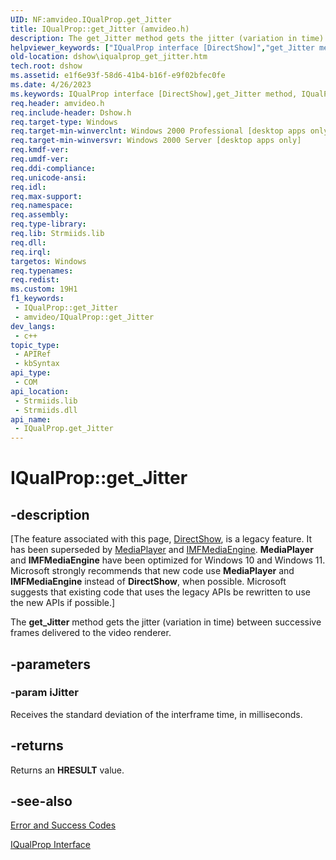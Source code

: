 ```yaml
---
UID: NF:amvideo.IQualProp.get_Jitter
title: IQualProp::get_Jitter (amvideo.h)
description: The get_Jitter method gets the jitter (variation in time) between successive frames delivered to the video renderer.
helpviewer_keywords: ["IQualProp interface [DirectShow]","get_Jitter method","IQualProp.get_Jitter","IQualProp::get_Jitter","IQualPropget_Jitter","amvideo/IQualProp::get_Jitter","dshow.iqualprop_get_jitter","get_Jitter","get_Jitter method [DirectShow]","get_Jitter method [DirectShow]","IQualProp interface"]
old-location: dshow\iqualprop_get_jitter.htm
tech.root: dshow
ms.assetid: e1f6e93f-58d6-41b4-b16f-e9f02bfec0fe
ms.date: 4/26/2023
ms.keywords: IQualProp interface [DirectShow],get_Jitter method, IQualProp.get_Jitter, IQualProp::get_Jitter, IQualPropget_Jitter, amvideo/IQualProp::get_Jitter, dshow.iqualprop_get_jitter, get_Jitter, get_Jitter method [DirectShow], get_Jitter method [DirectShow],IQualProp interface
req.header: amvideo.h
req.include-header: Dshow.h
req.target-type: Windows
req.target-min-winverclnt: Windows 2000 Professional [desktop apps only]
req.target-min-winversvr: Windows 2000 Server [desktop apps only]
req.kmdf-ver: 
req.umdf-ver: 
req.ddi-compliance: 
req.unicode-ansi: 
req.idl: 
req.max-support: 
req.namespace: 
req.assembly: 
req.type-library: 
req.lib: Strmiids.lib
req.dll: 
req.irql: 
targetos: Windows
req.typenames: 
req.redist: 
ms.custom: 19H1
f1_keywords:
 - IQualProp::get_Jitter
 - amvideo/IQualProp::get_Jitter
dev_langs:
 - c++
topic_type:
 - APIRef
 - kbSyntax
api_type:
 - COM
api_location:
 - Strmiids.lib
 - Strmiids.dll
api_name:
 - IQualProp.get_Jitter
---
```


# IQualProp::get_Jitter


## -description

\[The feature associated with this page, [DirectShow](/windows/win32/directshow/directshow), is a legacy feature. It has been superseded by [MediaPlayer](/uwp/api/Windows.Media.Playback.MediaPlayer) and [IMFMediaEngine](/windows/win32/api/mfmediaengine/nn-mfmediaengine-imfmediaengine). **MediaPlayer** and **IMFMediaEngine** have been optimized for Windows 10 and Windows 11. Microsoft strongly recommends that new code use **MediaPlayer** and **IMFMediaEngine** instead of **DirectShow**, when possible. Microsoft suggests that existing code that uses the legacy APIs be rewritten to use the new APIs if possible.\]

The <b>get_Jitter</b> method gets the jitter (variation in time) between successive frames delivered to the video renderer.

## -parameters

### -param iJitter

Receives the standard deviation of the interframe time, in milliseconds.

## -returns

Returns an <b>HRESULT</b> value.

## -see-also

<a href="/windows/desktop/DirectShow/error-and-success-codes">Error and Success Codes</a>



<a href="/windows/desktop/api/amvideo/nn-amvideo-iqualprop">IQualProp Interface</a>